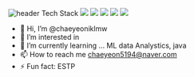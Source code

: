 ![header](https://capsule-render.vercel.app/api?type=wave&color=auto&height=300&section=header&text=chaeyeon's%20GitHub&fontSize=90)
Tech Stack
<img src="https://img.shields.io/badge/python-3776AB.svg?style=for-the-badge&logo=python&logoColor=white" />
<img src="https://img.shields.io/badge/pycharm-000000.svg?style=for-the-badge&logo=pycharm&logoColor=white" />
<img src="https://img.shields.io/badge/HeidiSQL-88CE02.svg?style=for-the-badge&logo=HeidiSQLlogoColor=white" />
<img src="https://img.shields.io/badge/MySQL-4479A1.svg?style=for-the-badge&logo=MySQL&logoColor=white" />
<img src="https://img.shields.io/badge/Docker-2496ED.svg?style=for-the-badge&logo=Docker&logoColor=white" />






- 👋 Hi, I’m @chaeyeoniklmw
- 👀 I’m interested in 
- 🌱 I’m currently learning ... ML data Analystics, java
- 📫 How to reach me chaeyeon5194@naver.com
- ⚡ Fun fact: ESTP

<!---
chaeyeoniklmw/chaeyeoniklmw is a ✨ special ✨ repository because its `README.md` (this file) appears on your GitHub profile.
You can click the Preview link to take a look at your changes.
--->
